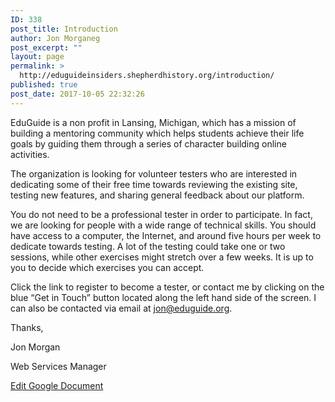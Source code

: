 ```yaml
---
ID: 338
post_title: Introduction
author: Jon Morganeg
post_excerpt: ""
layout: page
permalink: >
  http://eduguideinsiders.shepherdhistory.org/introduction/
published: true
post_date: 2017-10-05 22:32:26
---
```

EduGuide is a non profit in Lansing, Michigan, which has a mission of building a mentoring community which helps students achieve their life goals by guiding them through a series of character building online activities.

The organization is looking for volunteer testers who are interested in dedicating some of their free time towards reviewing the existing site, testing new features, and sharing general feedback about our platform.

You do not need to be a professional tester in order to participate. In fact, we are looking for people with a wide range of technical skills. You should have access to a computer, the Internet, and around five hours per week to dedicate towards testing. A lot of the testing could take one or two sessions, while other exercises might stretch over a few weeks. It is up to you to decide which exercises you can accept.

Click the link to register to become a tester, or contact me by clicking on the blue “Get in Touch” button located along the left hand side of the screen. I can also be contacted via email at <a href="mailto:jon@eduguide.org">jon@eduguide.org</a>.

Thanks,

Jon Morgan

Web Services Manager

<a href="https://docs.google.com/document/d/1IAp8zYItTbQZgLl5cvhJU9rYwB56cPZGrZ_2b_7CtT4/edit?usp=sharing">Edit Google Document</a>